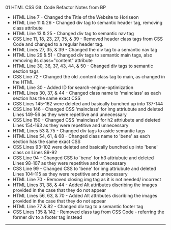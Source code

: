 01 HTML CSS Git: Code Refactor
 Notes from BP 
* HTML Line 7 - Changed the Title of the Website to Horiseon 
* HTML Line 11 & 26 - Changed div tag to semantic header tag, removing class attribute
* HTML Line 13 & 25 - Changed div tag to semantic nav tag 
* CSS Line 11, 18, 23, 27, 35, & 39 - Removed header class tags from CSS Code and changed to a regular header tag. 
* HTML Lines 27, 35, & 39 - Changed the div tag to a semantic nav tag
* HTML Line 29 & 51 - Changed div tags to semantic main tags, also removing its class="content" attribute 
* HTML Line 30, 36, 37, 43, 44, & 50 - Changed div tags to semantic section tags 
* CSS Line 72 - Changed the old .content class tag to main, as changed in the HTML 
* HTML Line 30 - Added ID for search-engine-optimization 
* HTML Lines 30, 37, & 44 - Changed class name to 'mainclass' as each section has the same exact CSS 
* CSS Lines 145-162 were deleted and basically bunched up into 137-144 
* CSS Line 146 - Changed CSS 'mainclass' for img attriubute and deleted Lines 149-56 as they were repetitive and unnecessary 
* CSS Line 150 - Changed CSS 'mainclass' for h2 attriubute and deleted Lines 154-163 as they were repetitive and unnecessary
* HTML Lines 53 & 75 - Changed div tags to aside semantic tags 
* HTML Lines 54, 61, & 68 -  Changed class name to 'bene' as each section has the same exact CSS 
* CSS Lines 93-102 were deleted and basically bunched up into 'bene' class on Lines 89-92
* CSS Line 94 - Changed CSS to 'bene' for h3 attriubute and deleted Lines 98-107 as they were repetitive and unnecessary 
* CSS Line 99 - Changed CSS to 'bene' for img attriubute and deleted Lines 104-115 as they were repetitive and unnecessary
* HTML Line 70 - Removed closing img tag as it is not needed/ incorrect 
* HTML Lines 31, 38, & 44 - Added Alt attributes discribing the images provided in the case that they do not appear 
* HTML Lines 56, 63, & 70 - Added Alt attributes discribing the images provided in the case that they do not appear
* HTML Line 77 & 82 - Changed div tag to a semantic footer tag
* CSS Lines 135 & 142 - Removed class tag from CSS Code - referring the former div to a footer tag instead
-----------------------------------------------------------------------------------------------------------------